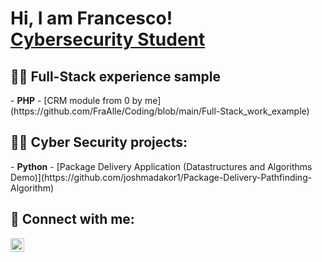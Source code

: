<h1>Hi, I am Francesco! <br/><a href="www.linkedin.com/in/francesco-allegrini-517871229">Cybersecurity Student</a>

<h2>👨‍💻 Full-Stack experience sample</h2>
- <b>PHP</b>
  -  [CRM module from 0 by me](https://github.com/FraAlle/Coding/blob/main/Full-Stack_work_example)
  
<h2>👨‍💻 Cyber Security projects:</h2>
- <b>Python</b>
  - [Package Delivery Application (Datastructures and Algorithms Demo)](https://github.com/joshmadakor1/Package-Delivery-Pathfinding-Algorithm)

<h2> 🤳 Connect with me:</h2>

[<img align="left" alt="LinkedIn" width="22px" src="https://cdn.jsdelivr.net/npm/simple-icons@v3/icons/linkedin.svg" />][linkedin]

[linkedin]: www.linkedin.com/in/francesco-allegrini-517871229

<!--
- 🔭 I’m currently working on ...
- 🌱 I’m currently learning ...
- 👯 I’m looking to collaborate on ...
- 🤔 I’m looking for help with ...
- 💬 Ask me about ...
- 📫 How to reach me: ...
- 😄 Pronouns: ...
- ⚡ Fun fact: ...
-->

